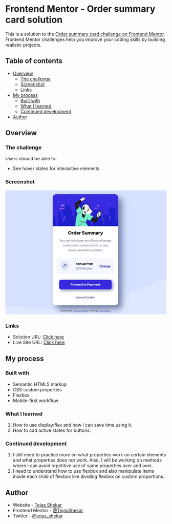 # Frontend Mentor - Order summary card solution

This is a solution to the [Order summary card challenge on Frontend Mentor](https://www.frontendmentor.io/challenges/order-summary-component-QlPmajDUj). Frontend Mentor challenges help you improve your coding skills by building realistic projects.

## Table of contents

- [Overview](#overview)
  - [The challenge](#the-challenge)
  - [Screenshot](#screenshot)
  - [Links](#links)
- [My process](#my-process)
  - [Built with](#built-with)
  - [What I learned](#what-i-learned)
  - [Continued development](#continued-development)
- [Author](#author)

## Overview

### The challenge

Users should be able to:

- See hover states for interactive elements

### Screenshot

![](./screenshot.jpg)

### Links

- Solution URL: [Click here](https://github.com/TejasShekar/Frontend-mentor--order-summary-component)
- Live Site URL: [Click here](https://tejasshekar.github.io/Frontend-mentor--order-summary-component/)

## My process

### Built with

- Semantic HTML5 markup
- CSS custom properties
- Flexbox
- Mobile-first workflow

### What I learned

1. How to use display:flex and how I can save time using it.
2. How to add active states for buttons.

### Continued development

1. I still need to practise more on what properties work on certain elements and what properties does not work. Also, I will be working on methods where I can avoid repetitive use of same properties over and over.
2. I need to understand how to use flexbox and also manipulate items inside each child of flexbox like dividing flexbox on custom proportions. 

## Author

- Website - [Tejas Shekar]()
- Frontend Mentor - [@TejasShekar](https://www.frontendmentor.io/profile/TejasShekar)
- Twitter - [@tejas_shekar](https://twitter.com/tejas_shekar)
